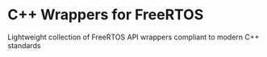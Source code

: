 # C++ Wrappers for FreeRTOS

Lightweight collection of FreeRTOS API wrappers compliant to modern C++ standards
